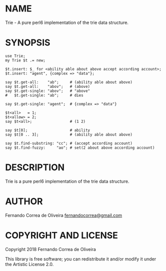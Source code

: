 NAME
====

Trie - A pure perl6 implementation of the trie data structure.

SYNOPSIS
========

```perl6
use Trie;
my Trie $t .= new;

$t.insert: $_ for <ability able about above accept according account>;
$t.insert: "agent", {complex => "data"};

say $t.get-all:    "ab";     # (ability able about above)
say $t.get-all:    "abov";   # (above)
say $t.get-single: "abov";   # "above"
#   $t.get-single: "ab";     # dies

say $t.get-single: "agent";  # {complex => "data"}

$t<all>   = 1;
$t<allow> = 2;
say $t<all>;                 # (1 2)

say $t[0];                   # ability
say $t[0 .. 3];              # (ability able about above)

say $t.find-substring: "cc"; # (accept according account)
say $t.find-fuzzy:     "ao"; # set(2 about above according account)
```

DESCRIPTION
===========

Trie is a pure perl6 implementation of the trie data structure.

AUTHOR
======

Fernando Correa de Oliveira <fernandocorrea@gmail.com>

COPYRIGHT AND LICENSE
=====================

Copyright 2018 Fernando Correa de Oliveira

This library is free software; you can redistribute it and/or modify it under the Artistic License 2.0.

